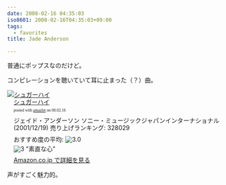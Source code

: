 ```yaml
---
date: 2008-02-16 04:35:03
iso8601: 2008-02-16T04:35:03+09:00
tags:
  - favorites
title: Jade Anderson

---
```


普通にポップスなのだけど。

コンピレーションを聴いていて耳に止まった（？）曲。

<div class="amazlet-box" style="margin-bottom:0px;">
  <div class="amazlet-image" style="float:left;"><a href="http://www.amazon.co.jp/exec/obidos/ASIN/B00005TOJR/nqounet-22/ref=nosim/" name="amazletlink" id="amazletlink"><img src="http://images-jp.amazon.com/images/G/09/icons/music/comingsoon_music.gif" alt="シュガーハイ" style="border: none;" /></a></div>
  <div class="amazlet-info" style="float:left;margin-left:15px;line-height:120%">
    <div class="amazlet-name" style="margin-bottom:10px;line-height:120%"><a href="http://www.amazon.co.jp/exec/obidos/ASIN/B00005TOJR/nqounet-22/ref=nosim/" name="amazletlink" id="amazletlink">シュガーハイ</a>
      <div class="amazlet-powered-date" style="font-size:7pt;margin-top:5px;font-family:verdana;line-height:120%">posted with <a href="http://app.amazlet.com/amazlet/" title="シュガーハイ">amazlet</a> on 08.02.16</div>
    </div>
    <div class="amazlet-detail">ジェイド・アンダーソン
      ソニー・ミュージックジャパンインターナショナル (2001/12/19)
      売り上げランキング: 328029
    </div>
    <div class="amazlet-review" style="margin-top:10px; margin-bottom:10px">
      <div class="amazlet-review-average" style="margin-bottom:5px">おすすめ度の平均: <img src="http://images-jp.amazon.com/images/G/09/x-locale/common/customer-reviews/stars-3-0.gif" alt="3.0" /></div><img src="http://images-jp.amazon.com/images/G/09/x-locale/common/customer-reviews/stars-3-0.gif" alt="3" /> ”素直な心”
    </div>
    <div class="amazlet-link" style="margin-top: 5px"><a href="http://www.amazon.co.jp/exec/obidos/ASIN/B00005TOJR/nqounet-22/ref=nosim/" name="amazletlink" id="amazletlink">Amazon.co.jp で詳細を見る</a></div>
  </div>
  <div class="amazlet-footer" style="clear: left"></div>
</div>

声がすごく魅力的。
